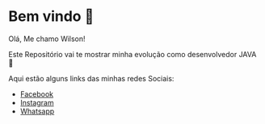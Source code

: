 # Bem vindo :wave:

Olá, Me chamo Wilson!

Este Repositório vai te mostrar minha evolução como desenvolvedor JAVA :muscle:

Aqui estão alguns links das minhas redes Sociais:

- [Facebook](https://www.facebook.com/wilson.junior.1420354/)
- [Instagram](https://www.instagram.com/wrconsultoriatecnica_/)
- [Whatsapp](https://wa.me/message/WJRVNVDY7PLHO1)



